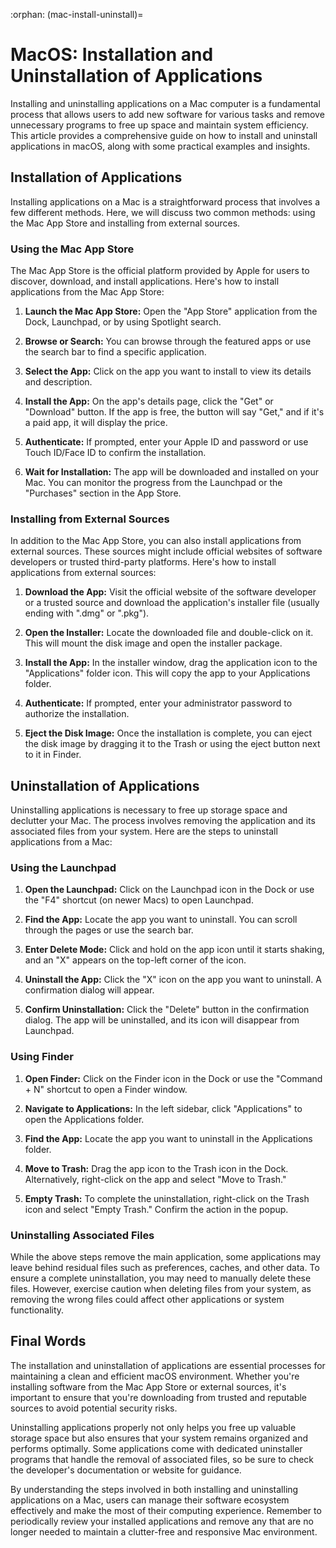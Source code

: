 :orphan:
(mac-install-uninstall)=

# MacOS: Installation and Uninstallation of Applications

Installing and uninstalling applications on a Mac computer is a fundamental process that allows users to add new software for various tasks and remove unnecessary programs to free up space and maintain system efficiency. This article provides a comprehensive guide on how to install and uninstall applications in macOS, along with some practical examples and insights.

## Installation of Applications

Installing applications on a Mac is a straightforward process that involves a few different methods. Here, we will discuss two common methods: using the Mac App Store and installing from external sources.

### Using the Mac App Store

The Mac App Store is the official platform provided by Apple for users to discover, download, and install applications. Here's how to install applications from the Mac App Store:

1. **Launch the Mac App Store:** Open the "App Store" application from the Dock, Launchpad, or by using Spotlight search.

2. **Browse or Search:** You can browse through the featured apps or use the search bar to find a specific application.

3. **Select the App:** Click on the app you want to install to view its details and description.

4. **Install the App:** On the app's details page, click the "Get" or "Download" button. If the app is free, the button will say "Get," and if it's a paid app, it will display the price.

5. **Authenticate:** If prompted, enter your Apple ID and password or use Touch ID/Face ID to confirm the installation.

6. **Wait for Installation:** The app will be downloaded and installed on your Mac. You can monitor the progress from the Launchpad or the "Purchases" section in the App Store.

### Installing from External Sources

In addition to the Mac App Store, you can also install applications from external sources. These sources might include official websites of software developers or trusted third-party platforms. Here's how to install applications from external sources:

1. **Download the App:** Visit the official website of the software developer or a trusted source and download the application's installer file (usually ending with ".dmg" or ".pkg").

2. **Open the Installer:** Locate the downloaded file and double-click on it. This will mount the disk image and open the installer package.

3. **Install the App:** In the installer window, drag the application icon to the "Applications" folder icon. This will copy the app to your Applications folder.

4. **Authenticate:** If prompted, enter your administrator password to authorize the installation.

5. **Eject the Disk Image:** Once the installation is complete, you can eject the disk image by dragging it to the Trash or using the eject button next to it in Finder.

## Uninstallation of Applications

Uninstalling applications is necessary to free up storage space and declutter your Mac. The process involves removing the application and its associated files from your system. Here are the steps to uninstall applications from a Mac:

### Using the Launchpad

1. **Open the Launchpad:** Click on the Launchpad icon in the Dock or use the "F4" shortcut (on newer Macs) to open Launchpad.

2. **Find the App:** Locate the app you want to uninstall. You can scroll through the pages or use the search bar.

3. **Enter Delete Mode:** Click and hold on the app icon until it starts shaking, and an "X" appears on the top-left corner of the icon.

4. **Uninstall the App:** Click the "X" icon on the app you want to uninstall. A confirmation dialog will appear.

5. **Confirm Uninstallation:** Click the "Delete" button in the confirmation dialog. The app will be uninstalled, and its icon will disappear from Launchpad.

### Using Finder

1. **Open Finder:** Click on the Finder icon in the Dock or use the "Command + N" shortcut to open a Finder window.

2. **Navigate to Applications:** In the left sidebar, click "Applications" to open the Applications folder.

3. **Find the App:** Locate the app you want to uninstall in the Applications folder.

4. **Move to Trash:** Drag the app icon to the Trash icon in the Dock. Alternatively, right-click on the app and select "Move to Trash."

5. **Empty Trash:** To complete the uninstallation, right-click on the Trash icon and select "Empty Trash." Confirm the action in the popup.

### Uninstalling Associated Files

While the above steps remove the main application, some applications may leave behind residual files such as preferences, caches, and other data. To ensure a complete uninstallation, you may need to manually delete these files. However, exercise caution when deleting files from your system, as removing the wrong files could affect other applications or system functionality.

## Final Words

The installation and uninstallation of applications are essential processes for maintaining a clean and efficient macOS environment. Whether you're installing software from the Mac App Store or external sources, it's important to ensure that you're downloading from trusted and reputable sources to avoid potential security risks.

Uninstalling applications properly not only helps you free up valuable storage space but also ensures that your system remains organized and performs optimally. Some applications come with dedicated uninstaller programs that handle the removal of associated files, so be sure to check the developer's documentation or website for guidance.

By understanding the steps involved in both installing and uninstalling applications on a Mac, users can manage their software ecosystem effectively and make the most of their computing experience. Remember to periodically review your installed applications and remove any that are no longer needed to maintain a clutter-free and responsive Mac environment.
